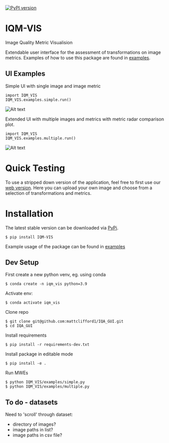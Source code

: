[![PyPI version](https://badge.fury.io/py/IQM-VIS.svg)](https://badge.fury.io/py/IQM-VIS)

# IQM-VIS
Image Quality Metric Visualision

Extendable user interface for the assessment of transformations on image metrics. Examples of how to use this package are found in [examples](https://github.com/mattclifford1/IQM-VIS/tree/main/IQM_VIS/examples).

## UI Examples
Simple UI with single image and image metric
```
import IQM_VIS
IQM_VIS.examples.simple.run()
```
![Alt text](https://github.com/mattclifford1/IQM-VIS/blob/main/pics/ui-simple.png?raw=true "Simple UI")

Extended UI with multiple images and metrics with metric radar comparison plot.
```
import IQM_VIS
IQM_VIS.examples.multiple.run()
```
![Alt text](https://github.com/mattclifford1/IQM-VIS/blob/main/pics/ui-multi.png?raw=true "Multi UI")

# Quick Testing
To use a stripped down version of the application, feel free to first use our [web version](https://huggingface.co/spaces/mattclifford1/IQM-VIS). Here you can upload your own image and choose from a selection of transformations and metrics.

# Installation
The latest stable version can be downloaded via [PyPi](https://pypi.org/project/IQM-VIS).
```
$ pip install IQM-VIS
```
Example usage of the package can be found in [examples](https://github.com/mattclifford1/IQM-VIS/tree/main/IQM_VIS/examples)
## Dev Setup
First create a new python venv, eg. using conda
```
$ conda create -n iqm_vis python=3.9
```
Activate env:
```
$ conda activate iqm_vis
```
Clone repo
```
$ git clone git@github.com:mattclifford1/IQA_GUI.git
$ cd IQA_GUI
```
Install requirements
```
$ pip install -r requirements-dev.txt
```
Install package in editable mode
```
$ pip install -e .
```
Run MWEs
```
$ python IQM_VIS/examples/simple.py
$ python IQM_VIS/examples/multiple.py
```

## To do - datasets
Need to 'scroll' through dataset:
  - directory of images?
  - image paths in list?
  - image paths in csv file?
